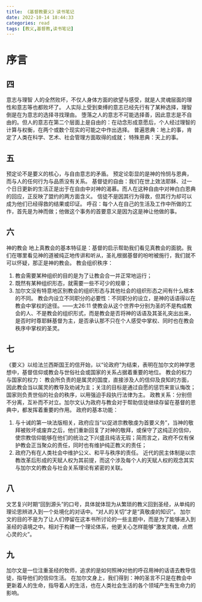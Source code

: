 ```yaml
---
title: 《基督教要义》读书笔记
date: 2022-10-14 18:44:33
categories: read
tags: [教义,基督教,读书笔记]
---
```

# 序言
## 四
意志与理智
人的全然败坏，不仅人身体方面的欲望与感受，就是人灵魂层面的理性和意志等也都败坏了。
人实际上受到束缚的意志已经先行有了某种选择，理智倒是在为意志的选择寻找理由。
堕落之人的意志不可能选择善，因此意志是不自由的。但人的意志在第二个层面上是自由的：在动念形成意愿后，个人经过理智的计算与权衡，在两个或数个现实的可能之中作出选择。
普遍恩典：地上的事，肯定了人类在科学、艺术、社会管理方面取得的成就；
特殊恩典：天上的事。
## 五
预定论不是要义的核心，与自由意志的矛盾。
预定论彰显的是神的怜悯与恩典，而与人的任何行为与品质没有关系。
基督徒的自由：我们在世上效法耶稣、过一个日日更新的生活正是出于在自由中对神的渴慕。而人在这种自由中对神白白恩典的回应，正反映了盟约的两方面含义。
信徒不是因其行为得救，但其行为却可以成为他们已经得救的结果或印证。
呼召：每个人在自己的生活及工作中所做的工作，首先是为神而做；他做这个事务的首要意义是因为这是神让他做的事。
## 六
神的教会
地上真教会的基本特征是：基督的启示帮助我们看见真教会的面貌。我们在哪里看见神的道被纯正地传讲和听从，圣礼根据基督的吩咐被施行，我们就不可以怀疑，那正是神的教会。
教会组织秩序：
1. 教会需要某种组织的目的是为了让教会合一并正常地运行；
2. 既然有某种组织形态，就需要一些不可少的规章；
3. 加尔文没有特意地区别教会的组织形态与其他社会的组织形态之间有什么根本的不同。
教会内设立不同职分的必要性：不同职分的设立，是神的话语得以在教会中掌权的途径。——太26:11
使教会从这个世界中分别为圣的不是构成教会的人、不是教会的组织形式，而是教会是否将神的话语及其圣礼突出出来，是否时时尊耶稣基督为主，是否承认那不只在个人感受中掌权、同时也在教会秩序中掌权的圣灵。
## 七
《要义》以给法兰西斯国王的信开始，以“论政府”为结束，表明在加尔文的神学思想中，基督信仰或教会与世俗社会或国家的关系占据着重要的地位。
教会的权力与国家的权力：
教会所负责的是属灵的国度，直接涉及人的信仰及良知的方面，因此教会当以属灵的教导及劝诫为主；关注的目标是通过自愿的惩罚来宣认悔改；
国家则负责世俗的社会的秩序，以用强迫手段执行法律为主。
政教关系：分别但不分离，互补而不对立。加尔文认为政府与教会对于帮助信徒继续存留在基督的恩典中，都发挥着重要的作用。
政府的基本功能：
1. 与十诫的第一块法版相关，政府应当“以促进宗教敬虔为首要义务”，当神的敬拜被败坏或废弃之后，他们重新回复了对神的敬拜，或保守了这纯正的信仰，使宗教信仰能够在他们的统治之下兴盛且纯洁无瑕；简而言之，政府不仅有保护教会正当聚众的责任，同时也有维护纯正教义的责任；
2. 政府乃有在人类社会中维护公义、和平与秩序的责任。
近代的民主体制是以宗教改革后形成的天赋人权为其前提，而这个涉及每个人的天赋人权的观念其实与加尔文的教会与社会关系理论有紧密的关联。

## 八
文艺复兴时期“回到源头”的口号，具体就体现为从繁琐的教义回到圣经，从单纯的理论思辨进入到一个处境化的对话中。“对人的关切”才是“真敬虔的知识”。
加尔文的目的不是为了让人们停留在这本书所讨论的一些主题中，而是为了能够进入到圣经的语境之中。相对于构建一个理论体系，他更关心怎样能够“激发灵魂，点燃心灵的火”。
## 九
加尔文是一位注重圣经的牧师，追求的是如何照神对他的呼召用神的话语去教导信徒，指导他们的信仰生活。
在加尔文身上，我们得到：神的圣言不只是在教会中更新着人的生命，指导着人的生活，也在人类社会生活的各个领域产生有生命力的影响。

